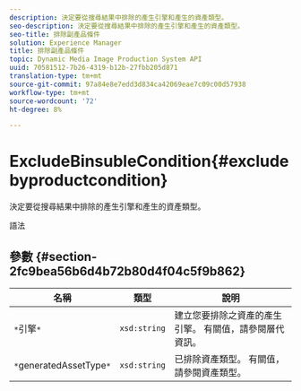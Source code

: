 ```yaml
---
description: 決定要從搜尋結果中排除的產生引擎和產生的資產類型。
seo-description: 決定要從搜尋結果中排除的產生引擎和產生的資產類型。
seo-title: 排除副產品條件
solution: Experience Manager
title: 排除副產品條件
topic: Dynamic Media Image Production System API
uuid: 70581512-7b26-4319-b12b-27fbb205d871
translation-type: tm+mt
source-git-commit: 97a84e8e7edd3d834ca42069eae7c09c00d57938
workflow-type: tm+mt
source-wordcount: '72'
ht-degree: 8%

---
```



# ExcludeBinsubleCondition{#excludebyproductcondition}

決定要從搜尋結果中排除的產生引擎和產生的資產類型。

語法

## 參數 {#section-2fc9bea56b6d4b72b80d4f04c5f9b862}

| 名稱 | 類型 | 說明 |
|---|---|---|
| `*`引擎`*` | `xsd:string` | 建立您要排除之資產的產生引擎。 有關值，請參閱層代資訊。 |
| `*`generatedAssetType`*` | `xsd:string` | 已排除資產類型。 有關值，請參閱資產類型。 |

